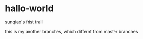 # hallo-world
sunqiao's frist trail

this is my another branches, which differnt from master branches
